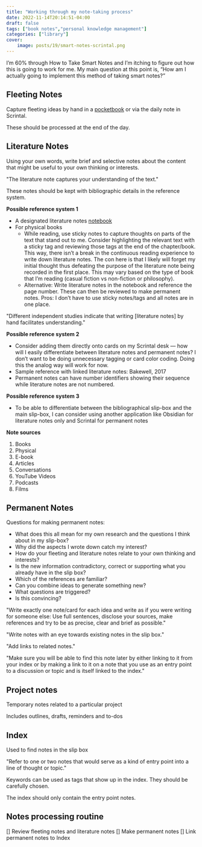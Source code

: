 ```yaml
---
title: "Working through my note-taking process"
date: 2022-11-14T20:14:51-04:00
draft: false
tags: ["book notes","personal knowledge management"]
categories: ["library"]
cover:
    image: posts/19/smart-notes-scrintal.png
---
```


I’m 60% through How to Take Smart Notes and I’m itching to figure out how this is going to work for me. My main question at this point is, “How am I actually going to implement this method of taking smart notes?”

## Fleeting Notes

Capture fleeting ideas by hand in a [pocketbook](https://www.amazon.com/gp/product/B01GUV5NX6/ref=ox_sc_act_title_5?smid=A2I1PP6F4XH3YT) or via the daily note in Scrintal. 

These should be processed at the end of the day.

## Literature Notes

Using your own words, write brief and selective notes about the content that might be useful to your own thinking or interests. 

"The literature note captures your understanding of the text."

These notes should be kept with bibliographic details in the reference system.

**Possible reference system 1**

- A designated literature notes [notebook](https://www.amazon.com/Zequenz-Classic-Journal-Writing-Notebook/dp/B01MCRLLPD/ref=sr_1_7?keywords=ZEQUENZ&qid=1668459391&sr=8-7) 
- For physical books
	- While reading, use sticky notes to capture thoughts on parts of the text that stand out to me. Consider highlighting the relevant text with a sticky tag and reviewing those tags at the end of the chapter/book. This way, there isn’t a break in the continuous reading experience to write down literature notes. The con here is that I likely will forget my initial thought thus defeating the purpose of the literature note being recorded in the first place. This may vary based on the type of book that I’m reading (casual fiction vs non-fiction or philosophy). 
	- Alternative: Write literature notes in the notebook and reference the page number. These can then be reviewed to make permanent notes. Pros: I don’t have to use sticky notes/tags and all notes are in one place.

"Different independent studies indicate that writing [literature notes] by hand facilitates understanding."

**Possible reference system 2**

- Consider adding them directly onto cards on my Scrintal desk — how will  I easily differentiate between literature notes and permanent notes?  I don’t want to be doing unnecessary tagging or card color coding. Doing this the analog way will work for now.
- Sample reference with linked literature notes: Bakewell, 2017 
- Permanent notes can have number identifiers showing their sequence while literature notes are not numbered.

**Possible reference system 3**

- To be able to differentiate between the bibliographical slip-box and the main slip-box, I can consider using another application like Obsidian for literature notes only and Scrintal for permanent notes

**Note sources**
1. Books
2. Physical
3. E-book
4. Articles 
5. Conversations
6. YouTube Videos
7. Podcasts
8. Films 

## Permanent Notes

Questions for making permanent notes:
- What does this all mean for my own research and the questions I think about in my slip-box?
- Why did the aspects I wrote down catch my interest?
- How do your fleeting and literature notes relate to your own thinking and interests?
- Is the new information contradictory, correct or supporting what you already have in the slip box?
- Which of the references are familiar?
- Can you combine ideas to generate something new?
- What questions are triggered?
- Is this convincing?

"Write exactly one note/card for each idea and write as if you were writing for someone else: Use full sentences, disclose your sources, make references and try to be as precise, clear and brief as possible."

"Write notes with an eye towards existing notes in the slip box."

"Add links to related notes."

"Make sure you will be able to find this note later by either linking to it from your index or by making a link to it on a note that you use as an entry point to a discussion or topic and is itself linked to the index."


## Project notes

Temporary notes related to a particular project

Includes outlines, drafts, reminders and to-dos


## Index

Used to find notes in the slip box 

"Refer to one or two notes that would serve as a kind of entry point into a line of thought or topic."

Keywords can be used as tags that show up in the index. They should be carefully chosen.

The index should only contain the entry point notes.


## Notes processing routine

[] Review fleeting notes and literature notes
[] Make permanent notes
[] Link permanent notes to Index
